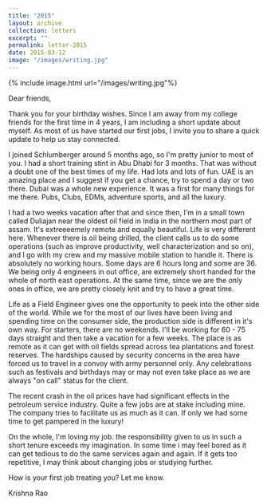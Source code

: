 ```yaml
---
title: "2015"
layout: archive
collection: letters
excerpt: ""
permalink: letter-2015
date: 2015-03-12
image: "/images/writing.jpg"
---
```


{% include image.html url="/images/writing.jpg"%}

Dear friends, 

Thank you for your birthday wishes. Since I am away from my college friends for the first time in 4 years, I am including a short update about myself. As most of us have started our first jobs, I invite you to share a quick update to help us stay connected. 

I joined Schlumberger around 5 months ago, so I'm pretty junior to most of you. I had a short training stint in Abu Dhabi for 3 months. That was without a doubt one of the best times of my life. Had lots and lots of fun. UAE is an amazing place and I suggest if you get a chance, try to spend a day or two there. Dubai was a whole new experience. It was a first for many things for me there. Pubs, Clubs, EDMs, adventure sports, and all the luxury.

I had a two weeks vacation after that and since then, I'm in a small town called Duliajan near the oldest oil field in India in the northern most part of assam. It's extreeeemely remote and equally beautiful. Life is very different here. Whenever there is oil being drilled, the client calls us to do some operations (such as improve productivity, well characterization and so on), and I go with my crew  and my massive mobile station to handle it. There is absolutely no working hours. Some days are 6 hours long and some are 36. We being only 4 engineers in out office, are extremely short handed for the whole of north east operations. At the same time, since we are the only ones in office, we are pretty closely knit and try to have a great time. 

Life as a Field Engineer gives one the opportunity to  peek into the other side of the world. While we for the most of our lives have been living and spending time on the consumer side, the production side is different in it's own way. For starters, there are no weekends. I'll be working for 60 - 75 days straight and then take a vacation for a few weeks. The place is as remote as it can get with oil fields spread across tea plantations and forest reserves. The hardships caused by security concerns in the area have forced us to travel in a convoy with army personnel only. Any celebrations such as festivals and birthdays may or may not even take place as we are always "on call" status for the client. 

The recent crash in the oil prices have had significant effects in the petroleum service industry. Quite a few jobs are at stake including mine. The company tries to facilitate us as much as it can. If only we had some time to get pampered in the luxury!

On the whole, I'm loving my job. the responsibility given to us in such a short tenure exceeds my imagination. In some time i may feel bored as it can get tedious to do the same services again and again. If it gets too repetitive, I may think about changing jobs or studying further. 

How is your first job treating you? Let me know. 

Krishna Rao
